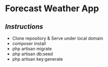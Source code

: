 # Forecast Weather App
## _Instructions_

- Clone repository & Serve under local domain
- composer install
- php artisan migrate
- php artisan db:seed
- php artisan key:generate
